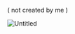 ( not created by me )

![Untitled](https://github.com/user-attachments/assets/cbbc5181-a3b9-4621-8d69-c82fb4babf12)
